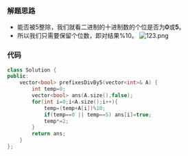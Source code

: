 ### 解题思路
- 能否被5整除，我们就看二进制的十进制数的个位是否为**0**或**5**。
- 所以我们只需要保留个位数，即对结果%10。
![123.png](https://pic.leetcode-cn.com/1607687715-tOwDvD-123.png)


### 代码

```cpp
class Solution {
public:
    vector<bool> prefixesDivBy5(vector<int>& A) {
        int temp=0;
        vector<bool> ans(A.size(),false);
        for(int i=0;i<A.size();i++){
            temp=(temp+A[i])%10;
            if(temp==0 || temp==5) ans[i]=true;
            temp*=2;
        }
        return ans;
    }
};
```